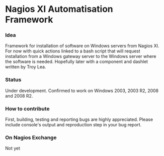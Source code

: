 # Nagios XI Automatisation Framework

### Idea

Framework for installation of software on Windows servers from Nagios XI. For now with quick actions linked to a bash script that 
will request installation from a Windows gateway server to the  Windows server where the software is needed. Hopefully later with 
a component and dashlet written by Troy Lea.

### Status

Under development. Confirmed to work on Windows 2003, 2003 R2, 2008 and 2008 R2. 

### How to contribute

First, building, testing and reporting bugs are highly appreciated. Please include console's output and reproduction step in your bug report.

### On Nagios Exchange

Not yet